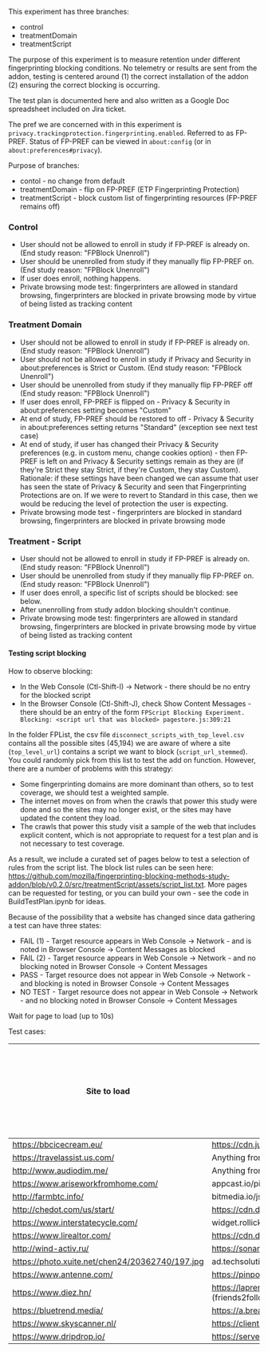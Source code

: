 This experiment has three branches:
* control
* treatmentDomain
* treatmentScript

The purpose of this experiment is to measure retention under different fingerprinting blocking conditions. No telemetry or results are sent from the addon, testing is centered around (1) the correct installation of the addon (2) ensuring the correct blocking is occurring.

The test plan is documented here and also written as a Google Doc spreadsheet included on Jira ticket.

The pref we are concerned with in this experiment is `privacy.trackingprotection.fingerprinting.enabled`. Referred to as FP-PREF. Status of FP-PREF can be viewed in `about:config` (or in `about:preferences#privacy`).

Purpose of branches:
* contol - no change from default
* treatmentDomain - flip on FP-PREF (ETP Fingerprinting Protection)
* treatmentScript - block custom list of fingerprinting resources (FP-PREF remains off)

### Control

* User should not be allowed to enroll in study if FP-PREF is already on. (End study reason: "FPBlock Unenroll")
* User should be unenrolled from study if they manually flip FP-PREF on.  (End study reason: "FPBlock Unenroll")
* If user does enroll, nothing happens.
* Private browsing mode test: fingerprinters are allowed in standard browsing, fingerprinters are blocked in private browsing mode by virtue of being listed as tracking content


### Treatment Domain

* User should not be allowed to enroll in study if FP-PREF is already on. (End study reason: "FPBlock Unenroll")
* User should not be allowed to enroll in study if Privacy and Security in about:preferences is Strict or Custom. (End study reason: "FPBlock Unenroll")
* User should be unenrolled from study if they manually flip FP-PREF off (End study reason: "FPBlock Unenroll")
* If user does enroll, FP-PREF is flipped on - Privacy & Security in about:preferences setting becomes "Custom"
* At end of study, FP-PREF should be restored to off - Privacy & Security in about:preferences setting returns "Standard" (exception see next test case)
* At end of study, if user has changed their Privacy & Security preferences (e.g. in custom menu, change cookies option) - then FP-PREF is left on and Privacy & Security settings remain as they are (if they're Strict they stay Strict, if they're Custom, they stay Custom). Rationale: if these settings have been changed we can assume that user has seen the state of Privacy & Security and seen that Fingerprinting Protections are on. If we were to revert to Standard in this case, then we would be reducing the level of protection the user is expecting.
* Private browsing mode test - fingerprinters are blocked in standard browsing, fingerprinters are blocked in private browsing mode

### Treatment - Script

* User should not be allowed to enroll in study if FP-PREF is already on. (End study reason: "FPBlock Unenroll")
* User should be unenrolled from study if they manually flip FP-PREF on.  (End study reason: "FPBlock Unenroll")
* If user does enroll, a specific list of scripts should be blocked: see below.
* After unenrolling from study addon blocking shouldn't continue.
* Private browsing mode test: fingerprinters are allowed in standard browsing, fingerprinters are blocked in private browsing mode by virtue of being listed as tracking content


#### Testing script blocking 

How to observe blocking:
* In the Web Console (Ctl-Shift-I) -> Network - there should be no entry for the blocked script
* In the Browser Console (Ctl-Shift-J), check Show Content Messages - there should be an entry of the form `FPScript Blocking Experiment. Blocking: <script url that was blocked> pagestore.js:309:21`

In the folder FPList, the csv file `disconnect_scripts_with_top_level.csv` contains all the possible sites (45,194) we are aware of where a site (`top_level_url`) contains a script we want to block (`script_url_stemmed`). You could randomly pick from this list to test the add on function. However, there are a number of problems with this strategy:
* Some fingerprinting domains are more dominant than others, so to test coverage, we should test a weighted sample.
* The internet moves on from when the crawls that power this study were done and so the sites may no longer exist, or the sites may have updated the content they load.
* The crawls that power this study visit a sample of the web that includes explicit content, which is not appropriate to request for a test plan and is not necessary to test coverage.

As a result, we include a curated set of pages below to test a selection of rules from the script list.  The block list rules can be seen here: https://github.com/mozilla/fingerprinting-blocking-methods-study-addon/blob/v0.2.0/src/treatmentScript/assets/script_list.txt. More pages can be requested for testing, or you can build your own - see the code in BuildTestPlan.ipynb for ideas.

Because of the possibility that a website has changed since data gathering a test can have three states:
* FAIL (1) - Target resource appears in Web Console -> Network - and is noted in Browser Console -> Content Messages as blocked
* FAIL (2) - Target resource appears in Web Console -> Network - and no blocking noted in Browser Console -> Content Messages
* PASS - Target resource does not appear in Web Console -> Network - and blocking is noted in Browser Console -> Content Messages
* NO TEST - Target resource does not appear in Web Console -> Network - and no blocking noted in Browser Console -> Content Messages

Wait for page to load (up to 10s)

Test cases:

| Site to load                                    | Expected blocked resource (Rule)                                                                                                                                    | Possible result states:FAIL (1), FAIL (2), PASS, NO RESULTSee Intro or TESTPLAN.md for more info. |
|-------------------------------------------------|---------------------------------------------------------------------------------------------------------------------------------------------------------------------|---------------------------------------------------------------------------------------------------|
| https://bbcicecream.eu/                         | https://cdn.justuno.com/mwgt_4.1.js?v=2.95 (||justuno.com/*mwgt_4.1.js^)                                                                                            |                                                                                                   |
| https://travelassist.us.com/                    | Anything from clickguard.com e.g. https://io.clickguard.com/s/cHJvdGVjdG9y/PW6E3JNr                                                                                 |                                                                                                   |
| http://www.audiodim.me/                         | Anything from hilltopads.net e.g. http://hilltopads.net/p                                                                                                           |                                                                                                   |
| https://www.ariseworkfromhome.com/              | appcast.io/pixels/*.js e.g. https://click.appcast.io/pixels/generic1-5191.js                                                                                        |                                                                                                   |
| http://farmbtc.info/                            | bitmedia.io/js/adbybm.js/* e.g. https://ad.bitmedia.io/js/adbybm.js/5db6f347494d9f39e109ce40                                                                        |                                                                                                   |
| http://chedot.com/us/start/                     | https://cdn.doubleverify.com/dvbs_src.js (doubleverify.com/dv*.js)                                                                                                  |                                                                                                   |
| https://www.interstatecycle.com/                | widget.rollick.io/* e.g. https://widget.rollick.io/01300                                                                                                            |                                                                                                   |
| https://www.lirealtor.com/                      | https://cdn.doubleverify.com/dvtp_src.js (doubleverify.com/dv*.js)                                                                                                  |                                                                                                   |
| http://wind-activ.ru/                           | https://sonar.semantiqo.com/c82up/checking.js (||semantiqo.com/*checking.js^)                                                                                       |                                                                                                   |
| https://photo.xuite.net/chen24/20362740/197.jpg | ad.techsolutions.com.tw/sdk/adtechsolutions.js (techsolutions.com.tw/*adtechsolutions.js)                                                                           |                                                                                                   |
| https://www.antenne.com/                        | https://pinpoll.com/global.js (pinpoll.com/*global.js)                                                                                                              |                                                                                                   |
| https://www.diez.hn/                            | https://laprensa.friends2follow.com/sites/all/modules/friends2follow/dist/friends2follow_socialstack.min.js (friends2follow.com/*friends2follow_socialstack.min.js) |                                                                                                   |
| https://bluetrend.media/                        | https://a.breaktime.com.tw/js/au.js?spj=Y9LSW18 (breaktime.com.tw/*au.js)                                                                                           |                                                                                                   |
| https://www.skyscanner.nl/                      | https://client.perimeterx.net/PXrf8vapwA/main.min.js (perimeterx.net/*main.min.js)                                                                                  |                                                                                                   |
| https://www.dripdrop.io/                        | https://serve.albacross.com/track.js (albacross.com/*track.js)                                                                                                      |                                                                                                   